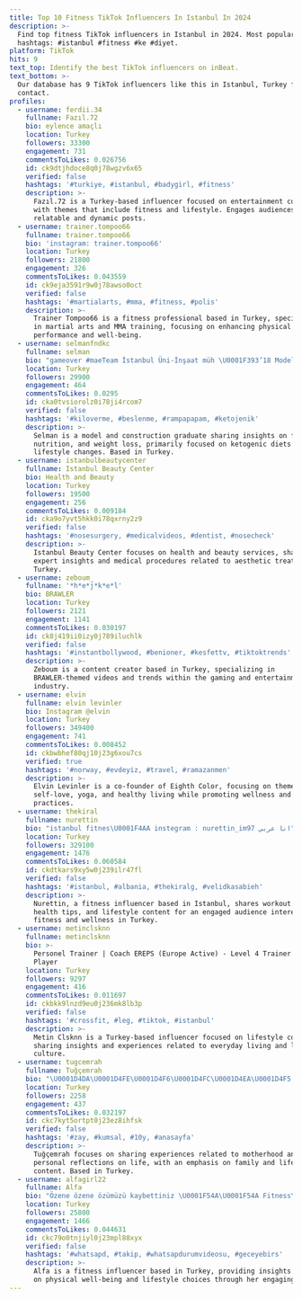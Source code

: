 ```yaml
---
title: Top 10 Fitness TikTok Influencers In Istanbul In 2024
description: >-
  Find top fitness TikTok influencers in Istanbul in 2024. Most popular
  hashtags: #istanbul #fitness #ke #diyet.
platform: TikTok
hits: 9
text_top: Identify the best TikTok influencers on inBeat.
text_bottom: >-
  Our database has 9 TikTok influencers like this in Istanbul, Turkey for you to
  contact.
profiles:
  - username: ferdii.34
    fullname: Fazıl.72
    bio: eylence amaçlı
    location: Turkey
    followers: 33300
    engagement: 731
    commentsToLikes: 0.026756
    id: ck9dtjhdoce8q0j78wgzv6x65
    verified: false
    hashtags: '#turkiye, #istanbul, #badygirl, #fitness'
    description: >-
      Fazıl.72 is a Turkey-based influencer focused on entertainment content,
      with themes that include fitness and lifestyle. Engages audiences through
      relatable and dynamic posts.
  - username: trainer.tompoo66
    fullname: trainer.tompoo66
    bio: 'instagram: trainer.tompoo66'
    location: Turkey
    followers: 21800
    engagement: 326
    commentsToLikes: 0.043559
    id: ck9eja3591r9w0j78awso0oct
    verified: false
    hashtags: '#martialarts, #mma, #fitness, #polis'
    description: >-
      Trainer Tompoo66 is a fitness professional based in Turkey, specializing
      in martial arts and MMA training, focusing on enhancing physical
      performance and well-being.
  - username: selmanfndkc
    fullname: selman
    bio: "gameover #maeTeam İstanbul Üni-İnşaat müh \U0001F393’18 Model"
    location: Turkey
    followers: 29900
    engagement: 464
    commentsToLikes: 0.0295
    id: cka0tvsiorolz0i78ji4rcom7
    verified: false
    hashtags: '#kiloverme, #beslenme, #rampapapam, #ketojenik'
    description: >-
      Selman is a model and construction graduate sharing insights on fitness,
      nutrition, and weight loss, primarily focused on ketogenic diets and
      lifestyle changes. Based in Turkey.
  - username: istanbulbeautycenter
    fullname: Istanbul Beauty Center
    bio: Health and Beauty
    location: Turkey
    followers: 19500
    engagement: 256
    commentsToLikes: 0.009184
    id: cka9o7yvt5hkk0i78qxrny2z9
    verified: false
    hashtags: '#nosesurgery, #medicalvideos, #dentist, #nosecheck'
    description: >-
      Istanbul Beauty Center focuses on health and beauty services, sharing
      expert insights and medical procedures related to aesthetic treatments in
      Turkey.
  - username: zeboum_
    fullname: '*h*e*j*k*e*l'
    bio: BRAWLER
    location: Turkey
    followers: 2121
    engagement: 1141
    commentsToLikes: 0.030197
    id: ck8j419ii0izy0j789iluchlk
    verified: false
    hashtags: '#instantbollywood, #benioner, #kesfettv, #tiktoktrends'
    description: >-
      Zeboum is a content creator based in Turkey, specializing in
      BRAWLER-themed videos and trends within the gaming and entertainment
      industry.
  - username: elvin
    fullname: elvin levinler
    bio: Instagram @elvin
    location: Turkey
    followers: 349400
    engagement: 741
    commentsToLikes: 0.008452
    id: ckbwbhef80qj10j23g6xou7cs
    verified: true
    hashtags: '#norway, #evdeyiz, #travel, #ramazanmen'
    description: >-
      Elvin Levinler is a co-founder of Eighth Color, focusing on themes of
      self-love, yoga, and healthy living while promoting wellness and mindful
      practices.
  - username: thekiral
    fullname: nurettin
    bio: "istanbul fitnes\U0001F4AA instegram : nurettin_im97 انا عربي"
    location: Turkey
    followers: 329100
    engagement: 1476
    commentsToLikes: 0.060584
    id: ckdtkars9xy5w0j239ilr47fl
    verified: false
    hashtags: '#istanbul, #albania, #thekiralg, #velidkasabieh'
    description: >-
      Nurettin, a fitness influencer based in Istanbul, shares workout routines,
      health tips, and lifestyle content for an engaged audience interested in
      fitness and wellness in Turkey.
  - username: metinclsknn
    fullname: metinclsknn
    bio: >-
      Personel Trainer | Coach EREPS (Europe Active) - Level 4 Trainer Futbol
      Player
    location: Turkey
    followers: 9297
    engagement: 416
    commentsToLikes: 0.011697
    id: ckbkk9lnzd9eu0j236mk8lb3p
    verified: false
    hashtags: '#crossfit, #leg, #tiktok, #istanbul'
    description: >-
      Metin Clsknn is a Turkey-based influencer focused on lifestyle content,
      sharing insights and experiences related to everyday living and local
      culture.
  - username: tugcemrah
    fullname: Tuğçemrah
    bio: "\U0001D4DA\U0001D4FE\U0001D4F6\U0001D4FC\U0001D4EA\U0001D4F5 \U0001D4F6\U0001D4F8\U0001D4F6’\U0001D4FC E❤️K Hayat kısa anılar uzun... ✨"
    location: Turkey
    followers: 2258
    engagement: 437
    commentsToLikes: 0.032197
    id: ckc7kyt5ortpt0j23ez8ihfsk
    verified: false
    hashtags: '#zay, #kumsal, #10y, #anasayfa'
    description: >-
      Tuğçemrah focuses on sharing experiences related to motherhood and
      personal reflections on life, with an emphasis on family and lifestyle
      content. Based in Turkey.
  - username: alfagirl22
    fullname: Alfa
    bio: "Özene özene özümüzü kaybettiniz \U0001F54A️\U0001F54A️ Fitness\U0001F4AA\U0001F4AA"
    location: Turkey
    followers: 25800
    engagement: 1466
    commentsToLikes: 0.044631
    id: ckc79o0tnjiyl0j23mpl88xyx
    verified: false
    hashtags: '#whatsapd, #takip, #whatsapdurumvideosu, #geceyebirs'
    description: >-
      Alfa is a fitness influencer based in Turkey, providing insights and tips
      on physical well-being and lifestyle choices through her engaging content.
---
```


